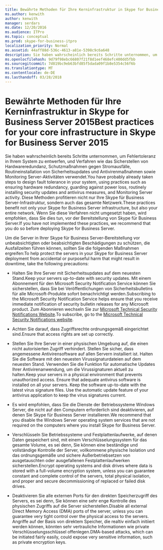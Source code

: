 ```yaml
---
title: Bewährte Methoden für Ihre Kerninfrastruktur in Skype for Business Server 2015
ms.author: kenwith
author: kenwith
manager: serdars
ms.date: 12/20/2016
ms.audience: ITPro
ms.topic: conceptual
ms.prod: skype-for-business-itpro
localization_priority: Normal
ms.assetid: 44aff88d-536c-4613-a81e-5398c9c6a648
description: Sie haben wahrscheinlich bereits Schritte unternommen, um Fehlertoleranz in Ihrem System zu entwerfen, und Verfahren wie das Sicherstellen von Hardwareredundanz, Schutzmaßnahmen gegen Stromausfälle, Routineinstallation von Sicherheitsupdates und Antivirenmaßnahmen sowie Monitoring Server-Aktivitäten verwendet. Diese Methoden profitieren nicht nur Ihre Skype für Business Server-Infrastruktur, sondern auch das gesamte Netzwerk. Wenn Sie diese Verfahren nicht umgesetzt haben, wird empfohlen, dass Sie dies tun, vor der Bereitstellung von Skype für Business Server.
ms.openlocfilehash: 9d79f98ebc66807f21f8d1eef468efc400dd5fbb
ms.sourcegitcommit: 7d819bc9eb63bfd85f5dada09f1b8e5354c56f6b
ms.translationtype: MT
ms.contentlocale: de-DE
ms.lasthandoff: 03/28/2018
---
```

# <a name="best-practices-for-your-core-infrastructure-in-skype-for-business-server-2015"></a><span data-ttu-id="cb8df-105">Bewährte Methoden für Ihre Kerninfrastruktur in Skype for Business Server 2015</span><span class="sxs-lookup"><span data-stu-id="cb8df-105">Best practices for your core infrastructure in Skype for Business Server 2015</span></span>
 
<span data-ttu-id="cb8df-106">Sie haben wahrscheinlich bereits Schritte unternommen, um Fehlertoleranz in Ihrem System zu entwerfen, und Verfahren wie das Sicherstellen von Hardwareredundanz, Schutzmaßnahmen gegen Stromausfälle, Routineinstallation von Sicherheitsupdates und Antivirenmaßnahmen sowie Monitoring Server-Aktivitäten verwendet.</span><span class="sxs-lookup"><span data-stu-id="cb8df-106">You have probably already taken steps to design fault tolerance in your system, using practices such as ensuring hardware redundancy, guarding against power loss, routinely installing security updates and antivirus measures, and Monitoring Server activity.</span></span> <span data-ttu-id="cb8df-107">Diese Methoden profitieren nicht nur Ihre Skype für Business Server-Infrastruktur, sondern auch das gesamte Netzwerk.</span><span class="sxs-lookup"><span data-stu-id="cb8df-107">These practices benefit not only your Skype for Business Server infrastructure, but also your entire network.</span></span> <span data-ttu-id="cb8df-108">Wenn Sie diese Verfahren nicht umgesetzt haben, wird empfohlen, dass Sie dies tun, vor der Bereitstellung von Skype für Business Server.</span><span class="sxs-lookup"><span data-stu-id="cb8df-108">If you have not implemented these practices, we recommend that you do so before deploying Skype for Business Server.</span></span>
  
<span data-ttu-id="cb8df-109">Um die Server in Ihrer Skype für Business Server-Bereitstellung vor unbeabsichtigten oder beabsichtigten Beschädigungen zu schützen, die Ausfallzeiten führen können, sollten Sie die folgenden Maßnahmen ergreifen:</span><span class="sxs-lookup"><span data-stu-id="cb8df-109">To help protect the servers in your Skype for Business Server deployment from accidental or purposeful harm that might result in downtime, take the following precautions:</span></span>
  
- <span data-ttu-id="cb8df-110">Halten Sie Ihre Server mit Sicherheitsupdates auf dem neuesten Stand.</span><span class="sxs-lookup"><span data-stu-id="cb8df-110">Keep your servers up-to-date with security updates.</span></span> <span data-ttu-id="cb8df-111">Mit einem Abonnement für den Microsoft Security Notification Service können Sie sicherstellen, dass Sie bei Veröffentlichungen von Sicherheitsbulletins für alle Microsoft-Produkte sofort benachrichtigt werden.</span><span class="sxs-lookup"><span data-stu-id="cb8df-111">Subscribing to the Microsoft Security Notification Service helps ensure that you receive immediate notification of security bulletin releases for any Microsoft product.</span></span> <span data-ttu-id="cb8df-112">Zum Abonnieren wechseln Sie zur [Microsoft Technical Security Notifications Website](https://go.microsoft.com/fwlink/p/?LinkId=145202).</span><span class="sxs-lookup"><span data-stu-id="cb8df-112">To subscribe, go to the [Microsoft Technical Security Notifications website](https://go.microsoft.com/fwlink/p/?LinkId=145202).</span></span>
    
- <span data-ttu-id="cb8df-113">Achten Sie darauf, dass Zugriffsrechte ordnungsgemäß eingerichtet sind.</span><span class="sxs-lookup"><span data-stu-id="cb8df-113">Ensure that access rights are set up correctly.</span></span>
    
- <span data-ttu-id="cb8df-p104">Stellen Sie Ihre Server in einer physischen Umgebung auf, die einen nicht autorisierten Zugriff verhindert. Stellen Sie sicher, dass angemessene Antivirensoftware auf allen Servern installiert ist. Halten Sie die Software mit den neuesten Virussignaturdateien auf dem neuesten Stand. Verwenden Sie die Funktion für automatische Updates Ihrer Antivirenanwendung, um die Virussignaturen aktuell zu halten.</span><span class="sxs-lookup"><span data-stu-id="cb8df-p104">Keep your servers in a physical environment that prevents unauthorized access. Ensure that adequate antivirus software is installed on all your servers. Keep the software up-to-date with the latest virus signature files. Use the automatic update feature of your antivirus application to keep the virus signatures current.</span></span>
    
- <span data-ttu-id="cb8df-118">Es wird empfohlen, dass Sie die Dienste der Betriebssysteme Windows Server, die nicht auf den Computern erforderlich sind deaktivieren, auf denen Sie Skype für Business Server installieren.</span><span class="sxs-lookup"><span data-stu-id="cb8df-118">We recommend that you disable the Windows Server operating system services that are not required on the computers where you install Skype for Business Server.</span></span>
    
- <span data-ttu-id="cb8df-119">Verschlüsseln Sie Betriebssysteme und Festplattenlaufwerke, auf denen Daten gespeichert sind, mit einem Verschlüsselungssystem für das gesamte Volume, es sei denn, Sie können eine beständige und vollständige Kontrolle der Server, vollkommene physische Isolation und das ordnungsgemäße und sichere Außerbetriebsetzen von ausgetauschten oder ausgefallenen Festplattenlaufwerken sicherstellen.</span><span class="sxs-lookup"><span data-stu-id="cb8df-119">Encrypt operating systems and disk drives where data is stored with a full-volume encryption system, unless you can guarantee constant and complete control of the servers, total physical isolation, and proper and secure decommissioning of replaced or failed disk drives.</span></span>
    
- <span data-ttu-id="cb8df-120">Deaktivieren Sie alle externen Ports für den direkten Speicherzugriff des Servers, es sei denn, Sie können eine sehr enge Kontrolle des physischen Zugriffs auf die Server sicherstellen.</span><span class="sxs-lookup"><span data-stu-id="cb8df-120">Disable all external Direct Memory Access (DMA) ports of the server, unless you can guarantee very tight control over the physical access to the servers.</span></span> <span data-ttu-id="cb8df-121">Angriffe auf der Basis von direktem Speicher, die realtiv einfach initiiert werden können, könnten sehr vertrauliche Informationen wie private Verschlüsselungsschlüssel offenlegen.</span><span class="sxs-lookup"><span data-stu-id="cb8df-121">DMA-based attacks, which can be initiated fairly easily, could expose very sensitive information, such as private encryption keys.</span></span>
    

